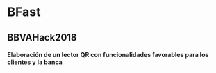 # BFast
## BBVAHack2018
#### Elaboración de un lector QR con funcionalidades favorables para los clientes y la banca
